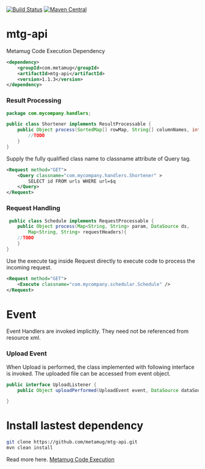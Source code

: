 [![Build Status](https://travis-ci.org/metamug/mtg-api.svg?branch=master)](https://travis-ci.org/metamug/mtg-api) [![Maven Central](https://maven-badges.herokuapp.com/maven-central/com.metamug/mtg-api/badge.svg)](http://search.maven.org/#artifactdetails|com.metamug|mtg-api|1.1.2|)

# mtg-api
Metamug Code Execution Dependency

```xml
<dependency>
    <groupId>com.metamug</groupId>
    <artifactId>mtg-api</artifactId>
    <version>1.1.3</version>
</dependency>
```

### Result Processing

```java
package com.mycompany.handlers;

public class Shortener implements ResultProcessable {
    public Object process(SortedMap[] rowMap, String[] columnNames, int rowCount){
    	//TODO
    }
}
```
Supply the fully qualified class name to classname attribute of Query tag.

```xml
<Request method="GET">
    <Query classname="com.mycompany.handlers.Shortener" >
        SELECT id FROM urls WHERE url=$q
    </Query>
</Request>
```

### Request Handling

```java
 public class Schedule implements RequestProcessable {
    public Object process(Map<String, String> param, DataSource ds,
        Map<String, String> requestHeaders){
	//TODO		
    }
}
```
Use the execute tag inside Request directly to execute code to process the incoming request.

```xml
<Request method="GET">
    <Execute classname="com.mycompany.schedular.Schedule" />
</Request>
```
# Event

Event Handlers are invoked implicitly. They need not be referenced from resource xml.

### Upload Event

When Upload is performed, the class implemented with following interface is invoked.
The uploaded file can be accessed from event object.

```java
public interface UploadListener {
    public Object uploadPerformed(UploadEvent event, DataSource dataSource);

}
```

# Install lastest dependency

```sh
git clone https://github.com/metamug/mtg-api.git
mvn clean install
```

Read more here. [Metamug Code Execution](https://metamug.com/docs/code-execution.php)
